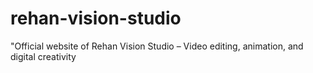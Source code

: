 # rehan-vision-studio
"Official website of Rehan Vision Studio – Video editing, animation, and digital creativity
